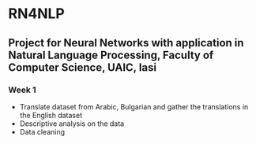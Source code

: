 # RN4NLP
## Project for Neural Networks with application in Natural Language Processing, Faculty of Computer Science, UAIC, Iasi 

### Week 1
- Translate dataset from Arabic, Bulgarian and gather the translations in the English dataset
- Descriptive analysis on the data
- Data cleaning 
